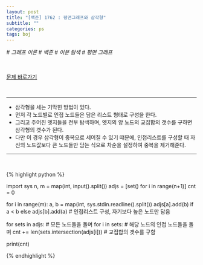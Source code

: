 ```yaml
---
layout: post
title: "[백준] 1762 : 평면그래프와 삼각형"
subtitle: ""
categories: ps
tags: boj
---
```


*# 그래프 이론 # 백준 # 이분 탐색 # 평면 그래프*

<br>

[문제 바로가기](https://www.acmicpc.net/problem/1762)

<br>

---

- 삼각형을 세는 기막힌 방법이 있다.
- 먼저 각 노드별로 인접 노드들은 담은 리스트 형태로 구성을 한다.
- 그리고 주어진 엣지들을 전부 탐색하며, 엣지의 양 노드의 교집합의 갯수를 구하면 삼각형의 갯수가 된다.
- 다만 이 경우 삼각형이 중복으로 세어질 수 있기 떄문에, 인접리스트를 구성할 때 자신의 노드값보다 큰 노드들만 담는 식으로 차순을 설정하여 중복을 제거해준다.

---
<br>

{% highlight python %}

import sys
n, m = map(int, input().split())
adjs = [set() for i in range(n+1)]
cnt = 0

for i in range(m):
    a, b = map(int, sys.stdin.readline().split())
    adjs[a].add(b) if a < b else adjs[b].add(a)		# 인접리스트 구성, 자기보다 높은 노드만 담음

for sets in adjs:		# 모든 노드들을 돌며
    for i in sets:		# 해당 노드의 인접 노드들을 돌며
        cnt += len(sets.intersection(adjs[i]))	# 교집합의 갯수를 구함

print(cnt)

{% endhighlight %}

